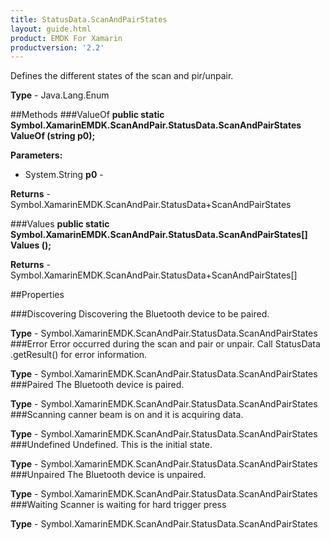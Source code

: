 ```yaml
---
title: StatusData.ScanAndPairStates
layout: guide.html
product: EMDK For Xamarin
productversion: '2.2'
---
```

Defines the different states of the scan and pir/unpair.

**Type** - Java.Lang.Enum

##Methods
###ValueOf
**public static Symbol.XamarinEMDK.ScanAndPair.StatusData.ScanAndPairStates ValueOf (string p0);**


        

**Parameters:** 

* System.String **p0** - 
        

**Returns** - Symbol.XamarinEMDK.ScanAndPair.StatusData+ScanAndPairStates

###Values
**public static Symbol.XamarinEMDK.ScanAndPair.StatusData.ScanAndPairStates[] Values ();**


        


**Returns** - Symbol.XamarinEMDK.ScanAndPair.StatusData+ScanAndPairStates[]

##Properties

###Discovering
Discovering the Bluetooth device to be paired.

**Type** - Symbol.XamarinEMDK.ScanAndPair.StatusData.ScanAndPairStates
###Error
Error occurred during the scan and pair or unpair. Call StatusData .getResult() for error information.

**Type** - Symbol.XamarinEMDK.ScanAndPair.StatusData.ScanAndPairStates
###Paired
The Bluetooth device is paired.

**Type** - Symbol.XamarinEMDK.ScanAndPair.StatusData.ScanAndPairStates
###Scanning
canner beam is on and it is acquiring data.

**Type** - Symbol.XamarinEMDK.ScanAndPair.StatusData.ScanAndPairStates
###Undefined
Undefined. This is the initial state.

**Type** - Symbol.XamarinEMDK.ScanAndPair.StatusData.ScanAndPairStates
###Unpaired
The Bluetooth device is unpaired.

**Type** - Symbol.XamarinEMDK.ScanAndPair.StatusData.ScanAndPairStates
###Waiting
Scanner is waiting for hard trigger press

**Type** - Symbol.XamarinEMDK.ScanAndPair.StatusData.ScanAndPairStates






